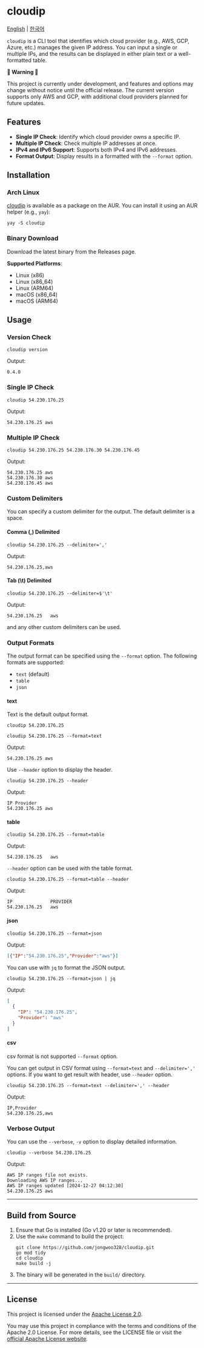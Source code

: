 # cloudip

[English](./README.md) | [한국어](./docs/README_ko.md)

`cloudip` is a CLI tool that identifies which cloud provider (e.g., AWS, GCP, Azure, etc.) manages the given IP address. You can input a single or multiple IPs, and the results can be displayed in either plain text or a well-formatted table.

**🚨 Warning 🚨**

This project is currently under development, and features and options may change without notice until the official release. The current version supports only AWS and GCP, with additional cloud providers planned for future updates.


## Features
- **Single IP Check**: Identify which cloud provider owns a specific IP.
- **Multiple IP Check**: Check multiple IP addresses at once.
- **IPv4 and IPv6 Support**: Supports both IPv4 and IPv6 addresses.
- **Format Output**: Display results in a formatted with the `--format` option.


## Installation
### Arch Linux
[cloudip](https://aur.archlinux.org/packages/cloudip) is available as a package on the AUR.
You can install it using an AUR helper (e.g., `yay`):
```shell
yay -S cloudip
```

### Binary Download
Download the latest binary from the Releases page.

**Supported Platforms**:
- Linux (x86)
- Linux (x86_64)
- Linux (ARM64)
- macOS (x86_64)
- macOS (ARM64)


## Usage
### Version Check
```shell
cloudip version
```
Output:
```
0.4.0
```

### Single IP Check
```shell
cloudip 54.230.176.25
```
Output:
```
54.230.176.25 aws
```

### Multiple IP Check
```shell
cloudip 54.230.176.25 54.230.176.30 54.230.176.45
```
Output:
```
54.230.176.25 aws
54.230.176.30 aws
54.230.176.45 aws
```

### Custom Delimiters
You can specify a custom delimiter for the output. The default delimiter is a space.
#### Comma (,) Delimited
```shell
cloudip 54.230.176.25 --delimiter=','
```
Output:
```
54.230.176.25,aws
```

#### Tab (\t) Delimited
```shell
cloudip 54.230.176.25 --delimiter=$'\t'
```
Output:
```
54.230.176.25   aws
```
and any other custom delimiters can be used.

### Output Formats
The output format can be specified using the `--format` option. The following formats are supported:
- `text` (default)
- `table`
- `json`

#### text
Text is the default output format.
```shell
cloudip 54.230.176.25
```
```shell
cloudip 54.230.176.25 --format=text
```
Output:
```
54.230.176.25 aws
```
Use `--header` option to display the header.
```shell
cloudip 54.230.176.25 --header
```
Output:
```
IP Provider
54.230.176.25 aws
```

#### table
```shell
cloudip 54.230.176.25 --format=table
```
Output:
```
54.230.176.25   aws
```
`--header` option can be used with the table format.
```shell
cloudip 54.230.176.25 --format=table --header
```
Output:
```
IP              PROVIDER 
54.230.176.25   aws
```

#### json
```shell
cloudip 54.230.176.25 --format=json
```
Output:
```json
[{"IP":"54.230.176.25","Provider":"aws"}]
```
You can use with `jq` to format the JSON output.
```shell
cloudip 54.230.176.25 --format=json | jq
```
Output:
```json
[
  {
    "IP": "54.230.176.25",
    "Provider": "aws"
  }
]
```

#### csv
csv format is not supported `--format` option.

You can get output in CSV format using `--format=text` and `--delimiter=','` options. 
If you want to get result with header, use `--header` option.
 
```shell
cloudip 54.230.176.25 --format=text --delimiter=',' --header
```
Output:
```
IP,Provider
54.230.176.25,aws
```

### Verbose Output
You can use the `--verbose`, `-v` option to display detailed information.
```shell
cloudip --verbose 54.230.176.25
```
Output:
```
AWS IP ranges file not exists.
Downloading AWS IP ranges...
AWS IP ranges updated [2024-12-27 04:12:30]
54.230.176.25 aws
```


---

## Build from Source
1. Ensure that Go is installed (Go v1.20 or later is recommended).
2. Use the `make` command to build the project:
   ```shell
   git clone https://github.com/jongwoo328/cloudip.git
   go mod tidy
   cd cloudip
   make build -j
   ```
3. The binary will be generated in the `build/` directory.

---

## License
This project is licensed under the [Apache License 2.0](./LICENSE).

You may use this project in compliance with the terms and conditions of the Apache 2.0 License. For more details, see the LICENSE file or visit the [official Apache License website](http://www.apache.org/licenses/LICENSE-2.0).
